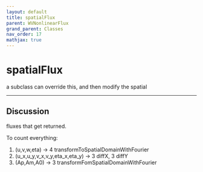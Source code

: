 ```yaml
---
layout: default
title: spatialFlux
parent: WVNonlinearFlux
grand_parent: Classes
nav_order: 17
mathjax: true
---
```


#  spatialFlux

a subclass can override this, and then modify the spatial


---

## Discussion
fluxes that get returned.
 
  To count everything:
  1. (u,v,w,eta) -> 4 transformToSpatialDomainWithFourier
  2. (u_x,u_y,v_x,v_y,eta_x,eta_y) -> 3 diffX, 3 diffY
  3. (Ap,Am,A0) -> 3 transformFomSpatialDomainWithFourier
